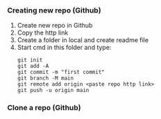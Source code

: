 ### Creating new repo (Github)
1. Create new repo in Github
2. Copy the http link
3. Create a folder in local and create readme file 
4. Start cmd in this folder and type:
    ```
    git init
    git add -A
    git commit -m "first commit"
    git branch -M main
    git remote add origin <paste repo http link>
    git push -u origin main 
    ```

### Clone a repo (Github)



